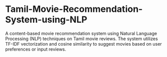 # Tamil-Movie-Recommendation-System-using-NLP
A content-based movie recommendation system using Natural Language Processing (NLP) techniques on Tamil movie reviews. The system utilizes TF-IDF vectorization and cosine similarity to suggest movies based on user preferences or input reviews.
